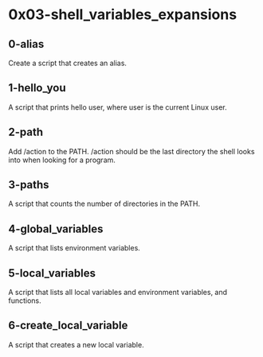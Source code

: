 # 0x03-shell_variables_expansions
## 0-alias
Create a script that creates an alias.
## 1-hello_you
A script that prints hello user, where user is the current Linux user.
## 2-path
Add /action to the PATH. /action should be the last directory the shell looks into when looking for a program.
## 3-paths
A script that counts the number of directories in the PATH.
## 4-global_variables
A script that lists environment variables.
## 5-local_variables
A script that lists all local variables and environment variables, and functions.
## 6-create_local_variable
A script that creates a new local variable.
